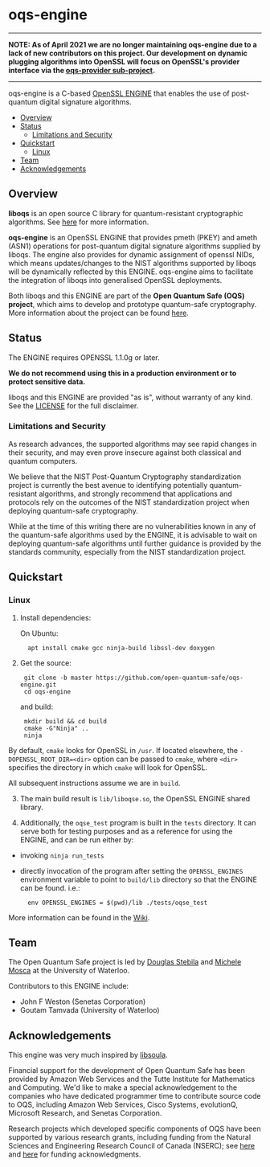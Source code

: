 oqs-engine
======================

---

**NOTE: As of April 2021 we are no longer maintaining oqs-engine due to a lack of new contributors on this project. Our development on dynamic plugging algorithms into OpenSSL will focus on OpenSSL's provider interface via the [oqs-provider sub-project](https://github.com/open-quantum-safe/oqs-provider).**

---

oqs-engine is a C-based [OpenSSL ENGINE](https://github.com/openssl/openssl/blob/master/README.ENGINE) that enables the use of post-quantum digital signature algorithms.

- [Overview](#overview)
- [Status](#status)
  * [Limitations and Security](#limitations-and-security)
- [Quickstart](#quickstart)
  * [Linux](#linux)
- [Team](#team)
- [Acknowledgements](#acknowledgements)

## Overview

**liboqs** is an open source C library for quantum-resistant cryptographic algorithms. See [here](https://github.com/open-quantum-safe/liboqs/) for more information.

**oqs-engine** is an OpenSSL ENGINE that provides pmeth (PKEY) and ameth (ASN1) operations for post-quantum digital signature algorithms supplied by liboqs. The engine also provides for dynamic assignment of openssl NIDs, which means updates/changes to the NIST algorithms supported by liboqs will be dynamically reflected by this ENGINE. oqs-engine aims to facilitate the integration of liboqs into generalised OpenSSL deployments.

Both liboqs and this ENGINE are part of the **Open Quantum Safe (OQS) project**, which aims to develop and prototype quantum-safe cryptography. More information about the project can be found [here](https://openquantumsafe.org/).

## Status

The ENGINE requires OPENSSL 1.1.0g or later.

**We do not recommend using this in a production environment or to protect sensitive data.**

liboqs and this ENGINE are provided "as is", without warranty of any kind.  See the [LICENSE](https://github.com/open-quantum-safe/liboqs/blob/master/LICENSE.txt) for the full disclaimer.

### Limitations and Security

As research advances, the supported algorithms may see rapid changes in their security, and may even prove insecure against both classical and quantum computers.

We believe that the NIST Post-Quantum Cryptography standardization project is currently the best avenue to identifying potentially quantum-resistant algorithms, and strongly recommend that applications and protocols rely on the outcomes of the NIST standardization project when deploying quantum-safe cryptography.

While at the time of this writing there are no vulnerabilities known in any of the quantum-safe algorithms used by the ENGINE, it is advisable to wait on deploying quantum-safe algorithms until further guidance is provided by the standards community, especially from the NIST standardization project.

## Quickstart

### Linux

1. Install dependencies:

	On Ubuntu:

		 apt install cmake gcc ninja-build libssl-dev doxygen

2. Get the source:

		git clone -b master https://github.com/open-quantum-safe/oqs-engine.git
		cd oqs-engine

	and build:

		mkdir build && cd build
		cmake -G"Ninja" ..
		ninja

By default, `cmake` looks for OpenSSL in `/usr`. If located elsewhere, the `-DOPENSSL_ROOT_DIR=<dir>` option can be passed to `cmake`, where `<dir>` specifies the directory in which `cmake` will look for OpenSSL.

All subsequent instructions assume we are in `build`.

3. The main build result is `lib/liboqse.so`, the OpenSSL ENGINE shared library.

4. Additionally, the `oqse_test` program is built in the `tests` directory. It can serve both for testing purposes and as a reference for using the ENGINE, and can be run either by:

- invoking `ninja run_tests`
- directly invocation of the program after setting the `OPENSSL_ENGINES` environment variable to point to `build/lib` directory so that the ENGINE can be found. i.e.:

		env OPENSSL_ENGINES = $(pwd)/lib ./tests/oqse_test

More information can be found in the [Wiki](https://github.com/open-quantum-safe/oqs-engine/wiki).

## Team

The Open Quantum Safe project is led by [Douglas Stebila](https://www.douglas.stebila.ca/research/) and [Michele Mosca](http://faculty.iqc.uwaterloo.ca/mmosca/) at the University of Waterloo.

Contributors to this ENGINE include:

- John F Weston (Senetas Corporation)
- Goutam Tamvada (University of Waterloo)

## Acknowledgements

This engine was very much inspired by [libsoula](https://github.com/romen/libsuola/).

Financial support for the development of Open Quantum Safe has been provided by Amazon Web Services and the Tutte Institute for Mathematics and Computing.
We'd like to make a special acknowledgement to the companies who have dedicated programmer time to contribute source code to OQS, including Amazon Web Services, Cisco Systems, evolutionQ, Microsoft Research, and Senetas Corporation.

Research projects which developed specific components of OQS have been supported by various research grants, including funding from the Natural Sciences and Engineering Research Council of Canada (NSERC); see [here](https://openquantumsafe.org/papers/SAC-SteMos16.pdf) and [here](https://openquantumsafe.org/papers/NISTPQC-CroPaqSte19.pdf) for funding acknowledgments.
